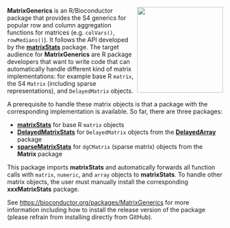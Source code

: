 [<img src="https://www.bioconductor.org/images/logo/jpg/bioconductor_logo_rgb.jpg" width="200" align="right"/>](https://bioconductor.org/)

**MatrixGenerics** is an R/Bioconductor package that provides the S4 generics for popular row and column aggregation functions for matrices (e.g. `colVars()`, `rowMedians()`). It follows the API developed by the [**matrixStats**](https://cran.r-project.org/package=matrixStats) package. The target audience for **MatrixGenerics** are R package developers that want to write code that can automatically handle different kind of matrix implementations: for example base R `matrix`, the S4 `Matrix` (including sparse representations), and `DelayedMatrix` objects.

A prerequisite to handle these matrix objects is that a package with the corresponding implementation is available. So far, there are three packages:

* [**matrixStats**](https://cran.r-project.org/package=matrixStats) for base R `matrix` objects
* [**DelayedMatrixStats**](https://bioconductor.org/packages/DelayedMatrixStats/) for `DelayedMatrix` objects from the [**DelayedArray**](https://bioconductor.org/packages/DelayedArray/) package
* [**sparseMatrixStats**](https://github.com/const-ae/sparseMatrixStats) for `dgCMatrix` (sparse matrix) objects from the **Matrix** package

This package imports **matrixStats** and automatically forwards all function calls with `matrix`, `numeric`, and `array` objects to **matrixStats**. To handle other matrix objects, the user must manually install the corresponding **xxxMatrixStats** package.

See https://bioconductor.org/packages/MatrixGenerics for more information including how to install the release version of the package (please refrain from installing directly from GitHub).

